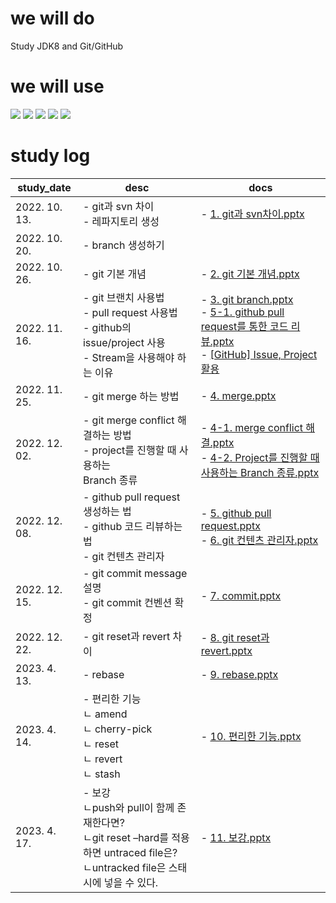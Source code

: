  
 we will do
 =============
Study JDK8 and Git/GitHub


 we will use
 =============
 <img src="https://img.shields.io/badge/Java-007396?style=flat&logo=OpenJDK&logoColor=white"/> <img src="https://img.shields.io/badge/Eclipse IDE-2C2255?style=flat&logo=Eclipse IDE&logoColor=white"/> 
 <img src="https://img.shields.io/badge/git-F05032?style=flat&logo=git&logoColor=white"/> <img src="https://img.shields.io/badge/GitHub-181717?style=flat&logo=GitHub&logoColor=white"/> <img src="https://img.shields.io/badge/Sourcetree-0052CC?style=flat&logo=Sourcetree&logoColor=white"/>


 study log
 =============
 | study_date | desc | docs |
|-----------------|----------------|----------------|
|2022. 10. 13.|- git과 svn 차이<br/> - 레파지토리 생성|- [1. git과 svn차이.pptx](https://github.com/SeungHeeNoh/study_well/blob/main/docs/1.%20git%EA%B3%BC%20svn%20%EC%B0%A8%EC%9D%B4.pptx)|
|2022. 10. 20.|- branch 생성하기||
|2022. 10. 26.|- git 기본 개념|- [2. git 기본 개념.pptx](https://github.com/SeungHeeNoh/study_well/blob/main/docs/2.%20git%20%EA%B8%B0%EB%B3%B8%20%EA%B0%9C%EB%85%90.pptx)|
|2022. 11. 16.|- git 브랜치 사용법<br/> - pull request 사용법<br/> - github의 issue/project 사용<br/> - Stream을 사용해야 하는 이유|- [3. git branch.pptx](https://github.com/SeungHeeNoh/study_well/blob/main/docs/3.%20git%20branch.pptx)<br/> - [5-1. github pull request를 통한 코드 리뷰.pptx](https://github.com/SeungHeeNoh/study_well/blob/main/docs/5-1.%20github%20pull%20request%EB%A5%BC%20%ED%86%B5%ED%95%9C%20%EC%BD%94%EB%93%9C%20%EB%A6%AC%EB%B7%B0.pptx)<br/> - [[GitHub] Issue, Project 활용](https://velog.io/@dohaeng0/GitHub-Project-Issue-%ED%99%9C%EC%9A%A9)<br/>|
|2022. 11. 25.|- git merge 하는 방법 |- [4. merge.pptx](https://github.com/SeungHeeNoh/study_well/blob/main/docs/4.%20merge.pptx)|
|2022. 12. 02.|- git merge conflict 해결하는 방법<br/> - project를 진행할 때 사용하는<br/> Branch 종류 |- [4-1. merge conflict 해결.pptx](https://github.com/SeungHeeNoh/study_well/blob/main/docs/4-1.%20merge%20conflict%20%ED%95%B4%EA%B2%B0.pptx)<br/>- [4-2. Project를 진행할 때 사용하는 Branch 종류.pptx](https://github.com/SeungHeeNoh/study_well/blob/main/docs/4-2.%20Project%EB%A5%BC%20%EC%A7%84%ED%96%89%ED%95%A0%20%EB%95%8C%20%EC%82%AC%EC%9A%A9%ED%95%98%EB%8A%94%20Branch%20%EC%A2%85%EB%A5%98.pptx)|
|2022. 12. 08.|- github pull request 생성하는 법<br/> - github 코드 리뷰하는 법<br/> - git 컨텐츠 관리자 |- [5. github pull request.pptx](https://github.com/SeungHeeNoh/study_well/blob/main/docs/5.%20github%20pull%20request.pptx)<br/>- [6. git 컨텐츠 관리자.pptx](https://github.com/SeungHeeNoh/study_well/blob/main/docs/6.%20git%20%EC%BB%A8%ED%85%90%EC%B8%A0%20%EA%B4%80%EB%A6%AC%EC%9E%90.pptx)|
|2022. 12. 15.|- git commit message 설명<br/> - git commit 컨벤션 확정 |- [7. commit.pptx](https://github.com/SeungHeeNoh/study_well/blob/main/docs/7.%20commit.pptx)|
|2022. 12. 22.|- git reset과 revert 차이 |- [8. git reset과 revert.pptx](https://github.com/SeungHeeNoh/study_well/blob/main/docs/8.%20git%20reset%EA%B3%BC%20revert.pptx)|
|2023. 4. 13.|- rebase |- [9. rebase.pptx](https://github.com/SeungHeeNoh/study_well/blob/main/docs/9.%20rebase.pptx)|
|2023. 4. 14.|- 편리한 기능<br> ㄴ amend<br> ㄴ cherry-pick<br> ㄴ reset<br> ㄴ revert<br> ㄴ stash<br>|- [10. 편리한 기능.pptx](https://github.com/SeungHeeNoh/study_well/blob/main/docs/10.%20%ED%8E%B8%EB%A6%AC%ED%95%9C%20%EA%B8%B0%EB%8A%A5.pptx)|
|2023. 4. 17.|- 보강<br> ㄴpush와 pull이 함께 존재한다면?<br> ㄴgit reset –hard를 적용하면 untraced file은?<br> ㄴuntracked file은 스태시에 넣을 수 있다.<br>|- [11. 보강.pptx](https://github.com/SeungHeeNoh/study_well/blob/main/docs/11.%20%EB%B3%B4%EA%B0%95.pptx)|
